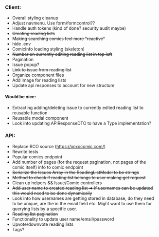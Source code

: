 ### Client:

- Overall styling cleanup
- Adjust navmenu. Use form/formcontrol??
- Handle auth tokens (kind of done? security audit maybe)
- ~~Creating reading lists~~
- ~~Making searching comics feel more "reactive"~~
- hide .env
- ComicInfo loading styling (skeleton)
- ~~Number on currently editing reading list in top left~~
- Pagination
- Issue popup?
- ~~Link to issue from reading list~~
- Organize component files
- Add image for reading lists
- Update api responses to account for new structure

#### Would be nice:

- Extracting adding/deleting issue to currently edited reading list to reusable function
- Reusable modal component
- Look into updating APIResponseDTO to have a Type<T> implementation?

### API:

- Replace RCO source (https://xoxocomic.com/)
- Rewrite tests
- Popular comics endpoint
- Add number of pages (for the request pagination, not pages of the comic itself) info to comic endpoint
- ~~Serialize the Issues Array in the ReadingListModel to be strings~~
- ~~Method to check if reading list belongs to user making get request~~
- Clean up helpers && Issue/Comic controllers
- ~~Add user name to created reading list => if usernames can be updated this would need to be done dynamically~~
- Look into how usernames are getting stored in database, do they need to be unique, are the in the email field etc. Might want to use them for querying lists by a specific user.
- ~~Reading list pagination~~
- Functionality to update user name/email/password
- Upvote/downvote reading lists
- Tags?
